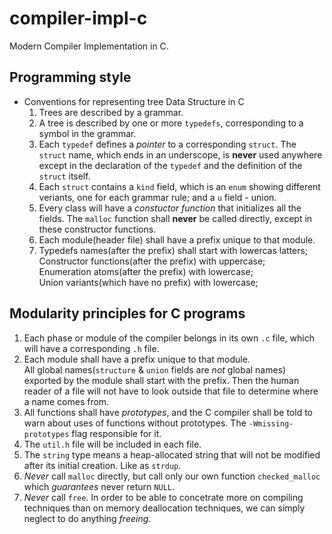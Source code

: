 # compiler-impl-c
Modern Compiler Implementation in C.


## Programming style
* Conventions for representing tree Data Structure in C
    1. Trees are described by a grammar.
    2. A tree is described by one or more `typedefs`, corresponding to a symbol in the grammar.
    3. Each `typedef` defines a *pointer* to a corresponding `struct`. The `struct` name, which ends in an underscope, is **never** used anywhere except in the declaration of the `typedef` and the definition of the `struct` itself.
    4. Each `struct` contains a `kind` field, which is an `enum` showing different veriants, one for each grammar rule; and a `u` field - union.
    5. Every class will have a *constuctor function* that initializes all the fields. The `malloc` function shall **never** be called directly, except in these constructor functions.
    6. Each module(header file) shall have a prefix unique to that module.
    7. Typedefs names(after the prefix) shall start with lowercas latters;  
       Constructor functions(after the prefix) with uppercase;  
       Enumeration atoms(after the prefix) with lowercase;  
       Union variants(which have no prefix) with lowercase;  

## Modularity principles for C programs
1. Each phase or module of the compiler belongs in its own `.c` file, which will have a corresponding `.h` file.
2. Each module shall have a prefix unique to that module.  
   All global names(`structure` & `union` fields are *not* global names) exported by the module shall start with the prefix. Then the human reader of a file will not have to look outside that file to determine where a name comes from.
3. All functions shall have *prototypes*, and the C compiler shall be told to warn about uses of functions without prototypes. The `-Wmissing-prototypes` flag responsible for it.
4. The `util.h` file will be included in each file.
5. The `string` type means a heap-allocated string that will not be modified after its initial creation. Like as `strdup`.
6. *Never* call `malloc` directly, but call only our own function `checked_malloc` which *guarantees* never return `NULL`.
7. *Never* call `free`. In order to be able to concetrate more on compiling techniques than on memory deallocation techniques, we can simply neglect to do anything *freeing*.